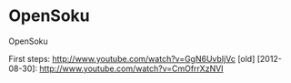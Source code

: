 OpenSoku
========

OpenSoku

First steps: http://www.youtube.com/watch?v=GgN6UvbIjVc [old]
[2012-08-30]: http://www.youtube.com/watch?v=CmOfrrXzNVI